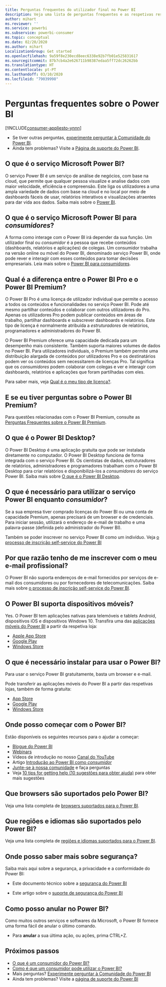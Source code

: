 ```yaml
---
title: Perguntas frequentes do utilizador final no Power BI
description: Veja uma lista de perguntas frequentes e as respetivas respostas sobre o serviço Power BI e as aplicações móveis do Power BI.
author: mihart
ms.reviewer: ''
ms.service: powerbi
ms.subservice: powerbi-consumer
ms.topic: conceptual
ms.date: 02/20/2020
ms.author: mihart
LocalizationGroup: Get started
ms.openlocfilehash: 9a59f8e230ecd8eec6338e92b7fb01e525831617
ms.sourcegitcommit: 87b7cb4a2e626711b98387edaa5ff72dc26262bb
ms.translationtype: HT
ms.contentlocale: pt-PT
ms.lasthandoff: 03/10/2020
ms.locfileid: "79039998"
---
```

# <a name="frequently-asked-questions-about-power-bi"></a>Perguntas frequentes sobre o Power BI

[!INCLUDE[consumer-appliesto-ynnn](../includes/consumer-appliesto-ynnn.md)]

* Se tiver outras perguntas, [experimente perguntar à Comunidade do Power BI](https://community.powerbi.com/).
* Ainda tem problemas? Visite a [Página de suporte do Power BI](https://powerbi.microsoft.com/support/).

## <a name="what-is-the-microsoft-power-bi-service"></a>O que é o serviço Microsoft Power BI?

O serviço Power BI é um serviço de análise de negócios, com base na cloud, que permite que qualquer pessoa visualize e analise dados com maior velocidade, eficiência e compreensão. Este liga os utilizadores a uma ampla variedade de dados com base na cloud e no local por meio de dashboards fáceis de usar, relatórios interativos e visualizações atraentes para dar vida aos dados. Saiba mais sobre o [Power BI](../fundamentals/power-bi-overview.md).

## <a name="what-is-the-microsoft-power-bi-service-for-consumers"></a>O que é o serviço Microsoft Power BI para *consumidores*?

A forma como interage com o Power BI irá depender da sua função. Um utilizador final ou *consumidor* é a pessoa que recebe conteúdos (dashboards, relatórios e aplicações) de colegas. Um consumidor trabalha na versão online ou móvel do Power BI, denominado serviço Power BI, onde pode rever e interagir com esses conteúdos para tomar decisões empresariais.  Leia mais sobre o [Power BI para consumidores](index.yml).


## <a name="whats-the-difference-between-power-bi-pro-and-power-bi-premium"></a>Qual é a diferença entre o Power BI Pro e o Power BI Premium?

O Power BI Pro é uma licença de utilizador individual que permite o acesso a todos os conteúdos e funcionalidades no serviço Power BI. Pode até mesmo partilhar conteúdos e colaborar com outros utilizadores do Pro. Apenas os utilizadores Pro podem publicar conteúdos em áreas de trabalho, partilhar dashboards e subscrever dashboards e relatórios. Este tipo de licença é normalmente atribuída a *estruturadores* de relatórios, programadores e administradores do Power BI. 

O Power BI Premium oferece uma capacidade dedicada para um desempenho mais consistente. Também suporta maiores volumes de dados no Power BI. Para utilizadores individuais, o Premium também permite uma distribuição alargada de conteúdos por utilizadores Pro e os destinatários podem ver os conteúdos sem necessitarem de licenças Pro. Tal significa que os *consumidores* podem colaborar com colegas e ver e interagir com dashboards, relatórios e aplicações que foram partilhadas com eles. 

Para saber mais, veja [Qual é o meu tipo de licença?](end-user-license.md).

## <a name="what-if-i-have-questions-about-power-bi-premium"></a>E se eu tiver perguntas sobre o Power BI Premium?

Para questões relacionadas com o Power BI Premium, consulte as [Perguntas Frequentes sobre o Power BI Premium](../service-premium-faq.md).

## <a name="what-is-power-bi-desktop"></a>O que é o Power BI Desktop?

O Power BI Desktop é uma aplicação gratuita que pode ser instalada diretamente no computador. O Power BI Desktop funciona de forma integrada com o serviço Power BI.  Os cientistas de dados, estruturadores de relatórios, administradores e programadores trabalham com o Power BI Desktop para criar relatórios e disponibilizá-los a *consumidores* do serviço Power BI. Saiba mais sobre [O que é o Power BI Desktop](../desktop-what-is-desktop.md).

## <a name="what-do-i-need-to-use-the-power-bi-service-as-a-consumer"></a>O que é necessário para utilizar o serviço Power BI enquanto *consumidor*?

Se a sua empresa tiver comprado licenças do Power BI ou uma conta de capacidade Premium, apenas precisará de um browser e de credenciais. Para iniciar sessão, utilizará o endereço de e-mail de trabalho e uma palavra-passe (definida pelo administrador do Power BI).  

Também se poder inscrever no serviço Power BI como um indivíduo. Veja [o processo de inscrição self-service do Power BI](../service-self-service-signup-for-power-bi.md)

## <a name="why-do-i-have-to-sign-up-with-my-work-email"></a>Por que razão tenho de me inscrever com o meu e-mail profissional?

O Power BI não suporta endereços de e-mail fornecidos por serviços de e-mail dos consumidores ou por fornecedores de telecomunicações. Saiba mais sobre [o processo de inscrição self-service do Power BI](../service-self-service-signup-for-power-bi.md).

## <a name="does-power-bi-support-mobile-devices"></a>O Power BI suporta dispositivos móveis?

Yes. O Power BI tem aplicações nativas para telemóveis e tablets Android, dispositivos iOS e dispositivos Windows 10. Transfira uma das [aplicações móveis do Power BI](https://powerbi.microsoft.com/mobile) a partir da respetiva loja:  

* [Apple App Store](https://go.microsoft.com/fwlink/?LinkId=526218)
* [Google Play](https://go.microsoft.com/fwlink/?LinkID=544867&clcid=0x409)
* [Windows Store](https://go.microsoft.com/fwlink/?LinkId=526478)

## <a name="what-do-i-need-to-install-to-use-power-bi"></a>O que é necessário instalar para usar o Power BI?

Para usar o serviço Power BI gratuitamente, basta um browser e e-mail.

Pode transferir as aplicações móveis do Power BI a partir das respetivas lojas, também de forma gratuita:

* [App Store](https://go.microsoft.com/fwlink/?LinkId=526218)
* [Google Play](https://go.microsoft.com/fwlink/?LinkID=544867&clcid=0x409)
* [Windows Store](https://go.microsoft.com/fwlink/?LinkId=526478)

## <a name="where-do-i-get-started-with-power-bi"></a>Onde posso começar com o Power BI?

Estão disponíveis os seguintes recursos para o ajudar a começar:

* [Blogue do Power BI](https://blogs.msdn.com/b/powerbi/)
* [Webinars](../webinars.md)
* Vídeos de introdução no nosso [Canal do YouTube](https://www.youtube.com/user/mspowerbi)
* Artigo [Introdução ao Power BI como *consumidor*](index.yml)
* [Junte-se à nossa comunidade](https://community.powerbi.com/) e faça perguntas
* Veja [10 tips for getting help (10 sugestões para obter ajuda)](../service-tips-for-finding-help.md) para obter mais sugestões

## <a name="what-browsers-does-power-bi-support"></a>Que browsers são suportados pelo Power BI?

Veja uma lista completa de [browsers suportados para o Power BI](../service-browser-support.md).

## <a name="what-regions-and-languages-does-power-bi-support"></a>Que regiões e idiomas são suportados pelo Power BI?

Veja uma lista completa de [regiões e idiomas suportados para o Power BI](../supported-languages-countries-regions.md).

## <a name="where-can-i-learn-more-about-security"></a>Onde posso saber mais sobre segurança?

Saiba mais aqui sobre a segurança, a privacidade e a conformidade do Power BI:

* Este documento técnico sobre a [segurança do Power BI](https://go.microsoft.com/fwlink/?LinkId=829185)

* Este artigo sobre o [suporte de segurança do Power BI](../service-admin-power-bi-security.md)

## <a name="how-do-i-undo-in-power-bi"></a>Como posso anular no Power BI?

Como muitos outros serviços e softwares da Microsoft, o Power BI fornece uma forma fácil de anular o último comando.

* Para **anular** a sua última ação, ou ações, prima CTRL+Z.

## <a name="next-steps"></a>Próximos passos

* [O que é um consumidor do Power BI?](end-user-consumer.md)
* [Como é que um consumidor pode utilizar o Power BI?](end-user-reading-view.md)
* Mais perguntas? [Experimente perguntar à Comunidade do Power BI](https://community.powerbi.com/)
* Ainda tem problemas? Visite a [página de suporte do Power BI](https://powerbi.microsoft.com/support/)